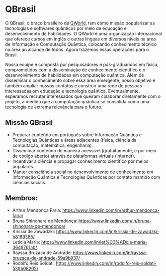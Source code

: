 # QBrasil
O QBrasil, o braço brasileiro da [QWorld](https://qworld.net/), tem como missão popularizar as tecnologias e softwares quânticos por meio de educação e desenvolvimento de habilidades. O QWorld é uma organização internacional que oferece cursos em inglês e outras línguas em diversos níveis na área de Informação e Computação Quântica, colocando conhecimento técnico na área ao alcance de todos. Agora trazemos essas operações para o Brasil.

Nossa equipe é composta por pesquisadores e pós-graduandos em física, comprometidos com a disseminação de conhecimento científico e o desenvolvimento de habilidades em computação quântica. Além de disseminar o conhecimento sobre essa área emergente, nosso objetivo é também ampliar nossos contatos e construir uma rede de pessoas interessadas em educação e tecnologia quântica. Eventualmente, esperamos recrutar interessados que queiram colaborar diretamente com o projeto, à medida que a computação quântica se consolida como uma tecnologia de extrema relevância para o futuro.

## Missão QBrasil
 - Preparar conteúdo em português sobre Informação Quântica e Tecnologias Quânticas e áreas adjacentes (física, ciência da computação, matemática, engenharia).
 - Disseminar conteúdo de maneira acessível (gratuitamente, e por meio de código aberto) através de plataformas virtuais (internet).
 - Incentivar a ciência e propagar conhecimento científico por meios populares.
 - Manter consciência social no desenvolvimento de conhecimento em Informação Quântica e Tecnologias Quânticas por contato mantido com ciências sociais.

## Membros:
  - Arthur Mendonça Faria: https://www.linkedin.com/in/arthur-mendonca-faria/
  - Bruna Shinohara de Mendonça: https://www.linkedin.com/in/bruna-shinohara-de-mendonca/
  - Krissia de Zawadzki: https://www.linkedin.com/in/krissia-de-zawadzki-b8189385/
  - Letícia Maria: https://www.linkedin.com/in/let%C3%ADcia-maria-3648761ab/
  - Rayssa Bruzaca de Andrade: https://www.linkedin.com/in/rayssa-bruzaca-de-andrade-59a9b937/
  - Rodolfo Reis Soldati: https://www.linkedin.com/in/rodolfo-reis-soldati-539b08202/ 
